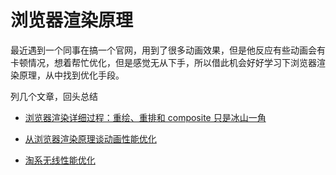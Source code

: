 # 浏览器渲染原理

最近遇到一个同事在搞一个官网，用到了很多动画效果，但是他反应有些动画会有卡顿情况，想着帮忙优化，但是感觉无从下手，所以借此机会好好学习下浏览器渲染原理，从中找到优化手段。

列几个文章，回头总结

- [浏览器渲染详细过程：重绘、重排和 composite 只是冰山一角](https://juejin.cn/post/6844903476506394638)

- [从浏览器渲染原理谈动画性能优化](https://juejin.cn/post/7054055447052943396)

- [淘系无线性能优化](https://fed.taobao.org/blog/taofed/do71ct/performance-composite/)